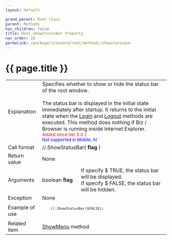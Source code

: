 ```yaml
---
layout: default

grand_parent: Root Class
parent: Methods
has_children: false
title: Root.ShowStatusBar Property
nav_order: 28
permalink: /package/standard/root/methods/showstatusbar
---
```

# {{ page.title }}

<table>
  <tr>
    <td>Explanation</td>
    <td colspan="2">Specifies whether to show or hide the status bar of the root window.<br><br>The status bar is displayed in the initial state immediately after startup. It returns to the initial state when the <a href="/package/standard/root/methods/login">Login</a> and <a href="/package/standard/root/methods/logout">Logout</a> methods are executed. This method does nothing if Biz / Browser is running inside Internet Explorer.<br><small><span style="color:red">Added since Ver.5.0.1</span></small><br><small><span style="color:blue">Not supported in Mobile, AI</span></small></td>
  </tr>
  <tr>
    <td>Call format</td>
    <td colspan="2">//.ShowStatusBar( <b>flag</b> )</td>
  </tr>
  <tr>
    <td>Return value</td>
    <td colspan="2">None</td>
  </tr>  
  <tr>
    <td>Arguments</td>
    <td>boolean <b>flag</b></td>
    <td>If specify $ TRUE, the status bar will be displayed.<br>If specify $ FALSE, the status bar will be hidden.</td>
  </tr>
  <tr>
    <td>Exception</td>
    <td colspan="2">None</td>
  </tr>
  <tr>
    <td>Example of use</td>
    <td colspan="2">
    <code><pre>
    //.ShowStatusBar($FALSE);
    </pre></code></td>
  </tr>
  <tr>
    <td>Related item</td>
    <td colspan="2"><a href="/package/standard/root/methods/showmenu">ShowMenu</a> method</td>
  </tr>
</table>



